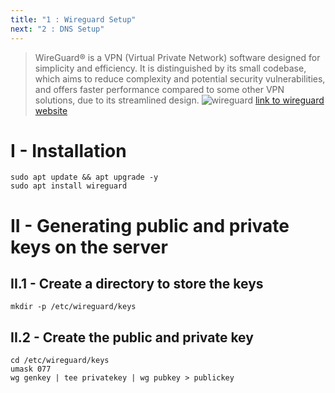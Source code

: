 ```yaml
---
title: "1 : Wireguard Setup"
next: "2 : DNS Setup"
---
```


> WireGuard® is a VPN (Virtual Private Network) software designed for simplicity and efficiency. It is distinguished by its small codebase, which aims to reduce complexity and potential security 
> vulnerabilities, and offers faster performance compared to some other VPN solutions, due to its streamlined design.
![wireguard](https://www.wireguard.com/img/wireguard.svg)
[link to wireguard website](https://www.wireguard.com/)

# I - Installation 
```terminal
sudo apt update && apt upgrade -y
sudo apt install wireguard
```

# II - Generating public and private keys on the server

## II.1 - Create a directory to store the keys
```terminal
mkdir -p /etc/wireguard/keys
```

## II.2 - Create the public and private key
```terminal
cd /etc/wireguard/keys
umask 077
wg genkey | tee privatekey | wg pubkey > publickey
